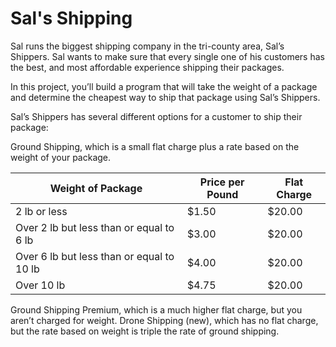 # Sal's Shipping

Sal runs the biggest shipping company in the tri-county area, Sal’s Shippers. Sal wants to make sure that every single one of his customers has the best, and most affordable experience shipping their packages.

In this project, you’ll build a program that will take the weight of a package and determine the cheapest way to ship that package using Sal’s Shippers.

Sal’s Shippers has several different options for a customer to ship their package:

Ground Shipping, which is a small flat charge plus a rate based on the weight of your package.

| Weight of Package                         | Price per Pound | Flat Charge |
|-------------------------------------------|-----------------|-------------|
| 2 lb or less                              | $1.50           | $20.00      |
| Over 2 lb but less than or equal to 6 lb  | $3.00           | $20.00      |
| Over 6 lb but less than or equal to 10 lb | $4.00           | $20.00      |
| Over 10 lb                                | $4.75           | $20.00      |


Ground Shipping Premium, which is a much higher flat charge, but you aren’t charged for weight.
Drone Shipping (new), which has no flat charge, but the rate based on weight is triple the rate of ground shipping.
